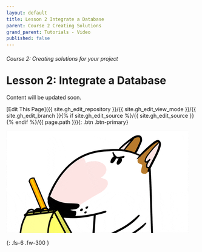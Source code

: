 ```yaml
---
layout: default
title: Lesson 2 Integrate a Database
parent: Course 2 Creating Solutions
grand_parent: Tutorials - Video
published: false
---
```

<h6>Course 2: Creating solutions for your project</h6>
<h1 style="margin-top:0">Lesson 2: Integrate a Database</h1>


Content will be updated soon.

[Edit This Page]({{ site.gh_edit_repository }}/{{ site.gh_edit_view_mode }}/{{ site.gh_edit_branch }}{% if site.gh_edit_source %}/{{ site.gh_edit_source }}{% endif %}/{{ page.path }}){: .btn .btn-primary}


![Be the First](/assets/images/blank-page.gif)


{: .fs-6 .fw-300 }